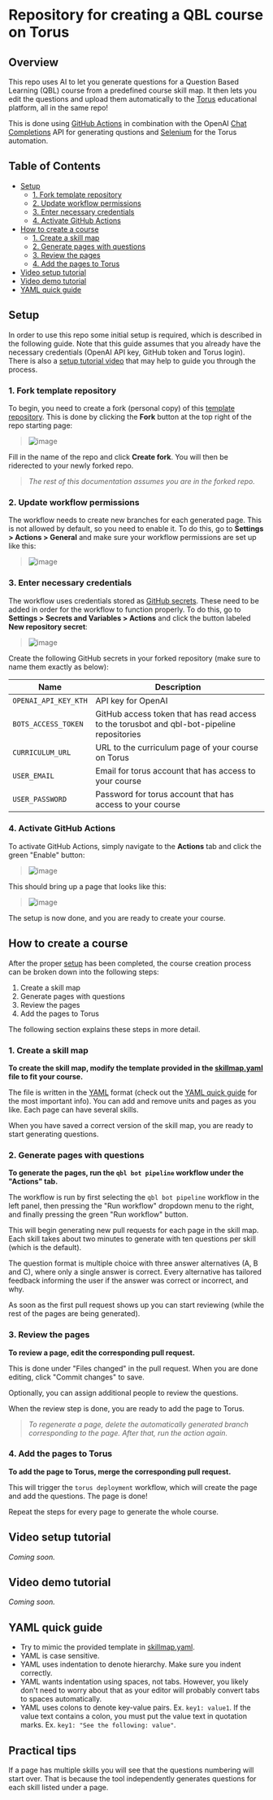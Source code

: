 # Repository for creating a QBL course on Torus

## Overview
This repo uses AI to let you generate questions for a Question Based Learning (QBL) course from a predefined course skill map. It then lets you edit the questions and upload them automatically to the [Torus](https://oli.cmu.edu/torus/) educational platform, all in the same repo!

This is done using [GitHub Actions](https://github.com/features/actions) in combination with the OpenAI [Chat Completions](https://platform.openai.com/docs/guides/gpt/chat-completions-api) API for generating qustions and [Selenium](https://www.selenium.dev/) for the Torus automation.

## Table of Contents
- [Setup](#setup)
  - [1. Fork template repository](#1-fork-template-repository)
  - [2. Update workflow permissions](#2-update-workflow-permissions)
  - [3. Enter necessary credentials](#3-enter-necessary-credentials)
  - [4. Activate GitHub Actions](#4-activate-github-actions)
- [How to create a course](#how-to-create-a-course)
  - [1. Create a skill map](#1-create-a-skill-map)
  - [2. Generate pages with questions](#2-generate-pages-with-questions)
  - [3. Review the pages](#3-review-the-pages)
  - [4. Add the pages to Torus](#4-add-the-pages-to-torus)
- [Video setup tutorial](#video-setup-tutorial)
- [Video demo tutorial](#video-demo-tutorial)
- [YAML quick guide](#yaml-quick-guide)


## Setup

In order to use this repo some initial setup is required, which is described in the following guide. Note that this guide assumes that you already have the necessary credentials (OpenAI API key, GitHub token and Torus login). There is also a [setup tutorial video](#video-setup-tutorial) that may help to guide you through the process.

### 1. Fork template repository

To begin, you need to create a fork (personal copy) of this [template repository](https://github.com/pQBL/course-template). This is done by clicking the **Fork** button at the top right of the repo starting page:

> ![image](/imgs/fork.png)

Fill in the name of the repo and click **Create fork**. You will then be riderected to your newly forked repo.

> *The rest of this documentation assumes you are in the forked repo.*

### 2. Update workflow permissions

The workflow needs to create new branches for each generated page. This is not allowed by default, so you need to enable it. To do this, go to **Settings > Actions > General** and make sure your workflow permissions are set up like this:

> ![image](/imgs/permissions.png)

### 3. Enter necessary credentials

The workflow uses credentials stored as [GitHub secrets](https://docs.github.com/en/actions/security-guides/encrypted-secrets). These need to be added in order for the workflow to function properly. To do this, go to **Settings > Secrets and Variables > Actions** and click the button labeled **New repository secret**:

> ![image](/imgs/secrets.png)

Create the following GitHub secrets in your forked repository (make sure to name them exactly as below):

| **Name**                | **Description**                                                                                     |
|-------------------------|-----------------------------------------------------------------------------------------------------|
| `OPENAI_API_KEY_KTH`    | API key for OpenAI                                                                                  | 
| `BOTS_ACCESS_TOKEN`     | GitHub access token that has read access to the torusbot and qbl-bot-pipeline repositories          |
| `CURRICULUM_URL`        | URL to the curriculum page of your course on Torus                                                  |
| `USER_EMAIL`            | Email for torus account that has access to your course                                              |
| `USER_PASSWORD`         | Password for torus account that has access to your course                                           |


### 4. Activate GitHub Actions

To activate GitHub Actions, simply navigate to the **Actions** tab and click the green "Enable" button:

> ![image](/imgs/activate.png)

This should bring up a page that looks like this:

> ![image](/imgs/actions.png)

The setup is now done, and you are ready to create your course.

## How to create a course

After the proper [setup](#setup) has been completed, the course creation process can be broken down into the following steps:

1. Create a skill map
2. Generate pages with questions
3. Review the pages
4. Add the pages to Torus

The following section explains these steps in more detail.

### 1. Create a skill map

**To create the skill map, modify the template provided in the [skillmap.yaml](/skillmap.yaml) file to fit your course.**

The file is written in the [YAML](https://en.wikipedia.org/wiki/YAML) format (check out the [YAML quick guide](#yaml-quick-guide) for the most important info). You can add and remove units and pages as you like. Each page can have several skills.

When you have saved a correct version of the skill map, you are ready to start generating questions.

### 2. Generate pages with questions

**To generate the pages, run the `qbl bot pipeline` workflow under the "Actions" tab.**

The workflow is run by first selecting the `qbl bot pipeline` workflow in the left panel, then pressing the "Run workflow" dropdown menu to the right, and finally pressing the green "Run workflow" button.

This will begin generating new pull requests for each page in the skill map. Each skill takes about two minutes to generate with ten questions per skill (which is the default). 

The question format is multiple choice with three answer alternatives (A, B and C), where only a single answer is correct. Every alternative has tailored feedback informing the user if the answer was correct or incorrect, and why.

As soon as the first pull request shows up you can start reviewing (while the rest of the pages are being generated).

### 3. Review the pages

**To review a page, edit the corresponding pull request.**

This is done under "Files changed" in the pull request. When you are done editing, click "Commit changes" to save.

Optionally, you can assign additional people to review the questions.

When the review step is done, you are ready to add the page to Torus.

> *To regenerate a page, delete the automatically generated branch corresponding to the page. After that, run the action again.* 

### 4. Add the pages to Torus

**To add the page to Torus, merge the corresponding pull request.**

This will trigger the `torus deployment` workflow, which will create the page and add the questions. The page is done!

Repeat the steps for every page to generate the whole course.

## Video setup tutorial
*Coming soon.*

## Video demo tutorial
*Coming soon.*

## YAML quick guide

* Try to mimic the provided template in [skillmap.yaml](skillmap.yaml).
* YAML is case sensitive.
* YAML uses indentation to denote hierarchy. Make sure you indent correctly.
* YAML wants indentation using spaces, not tabs. However, you likely don't need to worry about that as your editor will probably convert tabs to spaces automatically.
* YAML uses colons to denote key-value pairs. Ex. `key1: value1`. If the value text contains a colon, you must put the value text in quotation marks. Ex. `key1: "See the following: value"`.

## Practical tips

If a page has multiple skills you will see that the questions numbering will start over. That is because the tool independently generates questions for each skill listed under a page.
